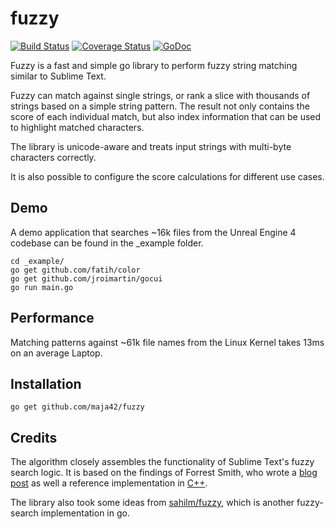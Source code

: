 # fuzzy
[![Build Status](https://travis-ci.org/maja42/fuzzy.svg?branch=master)](https://travis-ci.org/maja42/fuzzy)
[![Coverage Status](https://coveralls.io/repos/maja42/fuzzy/badge.png?branch=master)](https://coveralls.io/r/maja42/fuzzy?branch=master)
[![GoDoc](https://godoc.org/github.com/maja42/fuzzy?status.svg)](https://godoc.org/github.com/maja42/fuzzy)

Fuzzy is a fast and simple go library to perform fuzzy string matching similar to Sublime Text.

Fuzzy can match against single strings, or rank a slice with thousands of strings based on a simple string pattern.
The result not only contains the score of each individual match, but also index information that can be used to highlight matched characters.

The library is unicode-aware and treats input strings with multi-byte characters correctly.

It is also possible to configure the score calculations for different use cases.

## Demo

A demo application that searches ~16k files from the Unreal Engine 4 codebase can be found in the _example folder.

```
cd _example/
go get github.com/fatih/color
go get github.com/jroimartin/gocui
go run main.go
```


## Performance

Matching patterns against ~61k file names from the Linux Kernel takes 13ms on an average Laptop.

## Installation

`go get github.com/maja42/fuzzy`

## Credits

The algorithm closely assembles the functionality of Sublime Text's fuzzy search logic.
It is based on the findings of Forrest Smith, who wrote a [blog post](https://blog.forrestthewoods.com/reverse-engineering-sublime-text-s-fuzzy-match-4cffeed33fdb#.d05n81yjy) as well a reference implementation in [C++](https://github.com/forrestthewoods/lib_fts/blob/master/code/fts_fuzzy_match.h).

The library also took some ideas from [sahilm/fuzzy](https://github.com/sahilm/fuzzy), which is another fuzzy-search implementation in go.
